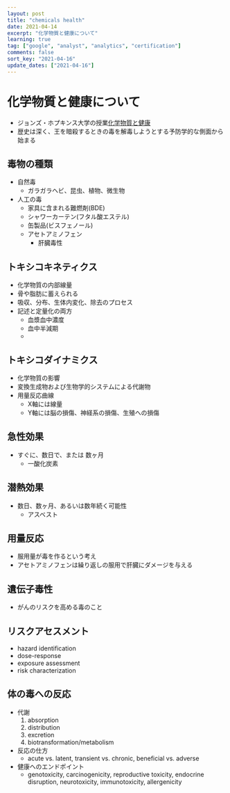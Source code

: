```yaml
---
layout: post
title: "chemicals health"
date: 2021-04-14
excerpt: "化学物質と健康について"
learning: true
tag: ["google", "analyst", "analytics", "certification"]
comments: false
sort_key: "2021-04-16"
update_dates: ["2021-04-16"]
---
```


# 化学物質と健康について
 - ジョンズ・ホプキンス大学の授業[化学物質と健康](https://www.coursera.org/learn/chemicals-health)
 - 歴史は深く、王を暗殺するときの毒を解毒しようとする予防学的な側面から始まる

## 毒物の種類
 - 自然毒
   - ガラガラヘビ、昆虫、植物、微生物
 - 人工の毒
   - 家具に含まれる難燃剤(BDE)
   - シャワーカーテン(フタル酸エステル)
   - 缶製品(ビスフェノール)
   - アセトアミノフェン
	 - 肝臓毒性

## トキシコキネティクス
 - 化学物質の内部線量
 - 骨や脂肪に蓄えられる
 - 吸収、分布、生体内変化、除去のプロセス
 - 記述と定量化の両方
   - 血漿血中濃度
   - 血中半減期
   -

## トキシコダイナミクス
 - 化学物質の影響
 - 変換生成物および生物学的システムによる代謝物
 - 用量反応曲線
   - X軸には線量
   - Y軸には脳の損傷、神経系の損傷、生殖への損傷

## 急性効果
 - すぐに、数日で、または 数ヶ月
   - 一酸化炭素
 
## 潜熱効果
 - 数日、数ヶ月、あるいは数年続く可能性
   - アスベスト 

## 用量反応
 - 服用量が毒を作るという考え
 - アセトアミノフェンは繰り返しの服用で肝臓にダメージを与える

## 遺伝子毒性
 - がんのリスクを高める毒のこと

## リスクアセスメント
 - hazard identification
 - dose-response
 - exposure assessment
 - risk characterization

## 体の毒への反応
 - 代謝
   1. absorption
   2. distribution
   3. excretion
   4. biotransformation/metabolism 
 - 反応の仕方
   - acute vs. latent, transient vs. chronic, beneficial vs. adverse
 - 健康へのエンドポイント
   - genotoxicity, carcinogenicity, reproductive toxicity, endocrine disruption, neurotoxicity, immunotoxicity, allergenicity


